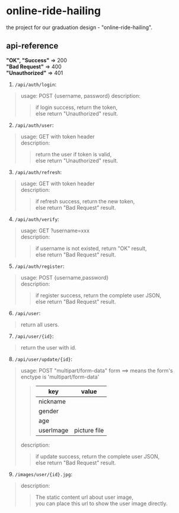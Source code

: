 # online-ride-hailing
the project for our graduation design - "online-ride-hailing".

## api-reference
**"OK", "Success"** => 200  
**"Bad Request"** => 400  
**"Unauthorized"** => 401  
1. `/api/auth/login`:  
>usage: POST {username, password}
>description:  
>>if login success, return the token,  
>>else return "Unauthorized" result.  
2. `/api/auth/user`:  
>usage: GET with token header  
>description:  
>>return the user if token is valid,  
>>else return "Unauthorized" result.        
3. `/api/auth/refresh`:  
>usage: GET with token header  
>description:  
>>if refresh success, return the new token,  
>>else return "Bad Request" result.  
4. `/api/auth/verify`:  
>usage: GET ?username=xxx  
>description:  
>>if username is not existed, return "OK" result,  
>>else return "Bad Request" result.  
5. `/api/auth/register`:  
>usage: POST {username,password}  
>description:  
>>if register success, return the complete user JSON,  
>>else return "Bad Request" result.  
6. `/api/user`:  
>return all users.  
7. `/api/user/{id}`:  
>return the user with id.  
8. `/api/user/update/{id}`:  
>usage: POST "multipart/form-data" form ==> means the form's enctype is 'multipart/form-data'
>>key|value
>>------ | ------ 
>>nickname|
>>gender|
>>age|
>>userImage|picture file
>description:  
>>if update success, return the complete user JSON,  
>>else return "Bad Request" result.  



9. `/images/user/{id}.jpg`:  
>description:  
>>The static content url about user image,  
>>you can place this url to show the user image directly.  
